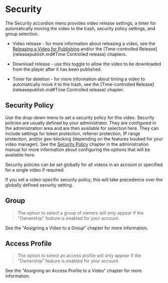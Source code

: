 # Security

The Security accordion menu provides video release settings, a timer for automatically moving the video to the trash, security policy settings, and group selection.

* Video release - for more information about releasing a video, see the [Releasing a Video for Publishing](releasepublish.md) and/or the [Time-controlled Release](releasepublish.md#Time Controlled release) chapters.

* Download release - use this toggle to allow the video to be downloaded from the player after it has been published.

* Timer for deletion - for more information about timing a video to automatically move it to the trash, see the [Time-controlled Release](releasepublish.md#Time Controlled release) chapter.


## Security Policy

Use the drop-down menu to set a security policy for this video. 
Security policies are usually defined by your administrator. 
They are configured in the administration area and are then available for selection here. 
They can include settings for token protection, referrer protection, IP range protection, and/or geo-blocking (depending on the features booked for your video manager). 
See the [Security Policy](../vmproadmin/securitypolicy.md) chapter in the administration manual for more information about configuring the options that will be available here.

Security policies can be set globally for all videos in an account or specified for a single video if required.

If you set a video-specific security policy, this will take precedence over the globally defined security setting.


## Group

> The option to select a group of owners will only appear if the "Ownership" feature is enabled for your account.

See the "Assigning a Video to a Group" chapter for more information.


## Access Profile

> The option to select an access profile will only appear if the "Ownership" feature is enabled for your account.

See the "Assigning an Access Profile to a Video" chapter for more information.


